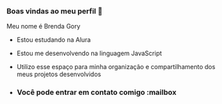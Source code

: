 ### Boas vindas ao meu perfil 💙

Meu nome é Brenda Gory 

- Estou estudando na Alura
- Estou me desenvolvendo na linguagem JavaScript
- Utilizo esse espaço para minha organização e compartilhamento dos meus projetos desenvolvidos

- ### Você pode entrar em contato comigo :mailbox

